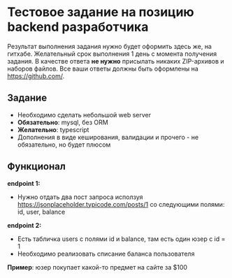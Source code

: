 # Тестовое задание на позицию backend разработчика

Результат выполнения задания нужно будет оформить здесь же, на гитхабе. Желательный срок выполнения 1 день с момента получения задания.
В качестве ответа __не нужно__ присылать никаких ZIP-архивов и наборов файлов. Все ваши ответы должны быть оформлены на https://github.com/.

## Задание

- Необходимо сделать небольшой web server
- __Обязательно__: mysql, без ORM
- __Желательно__: typescript
- Дополнения в виде кеширования, валидации и прочего - не обязательно, но будет плюсом

## Функционал

__endpoint 1:__

- Нужно отдать два пост запроса исползуя https://jsonplaceholder.typicode.com/posts/1
со следующими полями: id, user, balance

__endpoint 2:__

- Есть табличка users с полями id и balance, там есть один юзер с id = 1
- Необходимо реализовать списание баланса пользователя

__Пример__: юзер покупает какой-то предмет на сайте за $100
